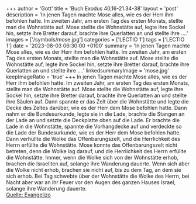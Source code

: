 +++
author = 'Gott'
title = 'Buch Exodus 40,16-21.34-38'
layout = 'post'
description = 'In jenen Tagen machte Mose alles, wie es der Herr ihm befohlen hatte. Im zweiten Jahr, am ersten Tag des ersten Monats, stellte man die Wohnstätte auf. Mose stellte die Wohnstätte auf, legte ihre Sockel hin, setzte ihre Bretter darauf, brachte ihre Querlatten an und stellte ihre ....'
images = ['/symbols/mose.jpg']
categories = ['LECTIO 1']
tags = ['LECTIO 1']
date = '2023-08-03 06:30:00 +0100'
summary = 'In jenen Tagen machte Mose alles, wie es der Herr ihm befohlen hatte. Im zweiten Jahr, am ersten Tag des ersten Monats, stellte man die Wohnstätte auf. Mose stellte die Wohnstätte auf, legte ihre Sockel hin, setzte ihre Bretter darauf, brachte ihre Querlatten an und stellte ihre ....'
linkedsummaryImage = 'mose.jpg'
keepImageRatio = 'true'
+++
In jenen Tagen machte Mose alles, wie es der Herr ihm befohlen hatte.
Im zweiten Jahr, am ersten Tag des ersten Monats, stellte man die Wohnstätte auf.
Mose stellte die Wohnstätte auf, legte ihre Sockel hin, setzte ihre Bretter darauf, brachte ihre Querlatten an und stellte ihre Säulen auf.<!--more-->
Dann spannte er das Zelt über die Wohnstätte und legte die Decke des Zeltes darüber, wie es der Herr dem Mose befohlen hatte.
Dann nahm er die Bundesurkunde, legte sie in die Lade, brachte die Stangen an der Lade an und setzte die Deckplatte oben auf die Lade.
Er brachte die Lade in die Wohnstätte, spannte die Vorhangdecke auf und verdeckte so die Lade der Bundesurkunde, wie es der Herr dem Mose befohlen hatte.
Dann verhüllte die Wolke das Offenbarungszelt, und die Herrlichkeit des Herrn erfüllte die Wohnstätte.
Mose konnte das Offenbarungszelt nicht betreten, denn die Wolke lag darauf, und die Herrlichkeit des Herrn erfüllte die Wohnstätte.
Immer, wenn die Wolke sich von der Wohnstätte erhob, brachen die Israeliten auf, solange ihre Wanderung dauerte.
Wenn sich aber die Wolke nicht erhob, brachen sie nicht auf, bis zu dem Tag, an dem sie sich erhob.
Bei Tag schwebte über der Wohnstätte die Wolke des Herrn, bei Nacht aber war an ihr Feuer vor den Augen des ganzen Hauses Israel, solange ihre Wanderung dauerte.<br> [Quelle: Evangelizo](https://evangeliumtagfuertag.org/DE/gospel)